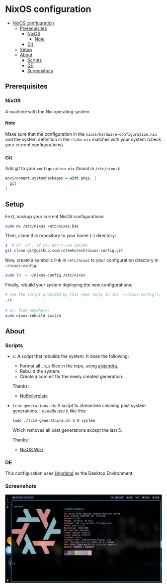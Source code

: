 # NixOS configuration

<!--toc:start-->
- [NixOS configuration](#nixos-configuration)
  - [Prerequisites](#prerequisites)
    - [NixOS](#nixos)
      - [Note](#note)
    - [Git](#git)
  - [Setup](#setup)
  - [About](#about)
    - [Scripts](#scripts)
    - [DE](#de)
    - [Screenshots](#screenshots)
<!--toc:end-->

## Prerequisites

### NixOS

A machine with the Nix operating system. 

#### Note

Make sure that the configuration in the `nixos/hardware-configuration.nix` and the system definition in the `flake.nix` matches with your system (check your current configurations).

### Git

Add git to your `configuration.nix` (found in `/etc/nixos`):

```nix
environment.systemPackages = with pkgs; [
  git 
]
```

## Setup

First, backup your current NixOS configurations:

```bash
sudo mv /etc/nixos /etc/nixos.bak
```

Then, clone this repository to your home (`~`) directory:

```bash
z  # or `cd`, if you don't use zoxide
git clone git@github.com:rotemhoresh/nixos-config.git
```

Now, create a symbolic link in `/etc/nixos` to your configuration directory in `~/nixos-config`:

```bash
sudo ln -s ~/nixos-config /etc/nixos
```

Finally, rebuild your system deploying the new configurations:

```bash
# use the script provided by this repo (only in the `~/nixos-config`):
./s

# or, from anywhere:
sudo nixos-rebuild switch
```

## About

### Scripts

- `s`: A script that rebuilds the system. It does the following:
  - Format all `.nix` files in the repo, using [alejandra](https://github.com/kamadorueda/alejandra), 
  - Rebuild the system.
  - Create a commit for the newly created generation.

  Thanks: 
  - [NoBoilerplate](https://www.youtube.com/c/NoBoilerplate)
- `trim-generations.sh`: A script to streamline cleaning past system generations. I usually use it like this:
  ```bash
  sudo ./trim-generations.sh 5 0 system
  ```
  Which removes all past generations except the last 5.

  Thanks:
  - [NixOS Wiki](https://nixos.wiki/wiki/NixOS_Generations_Trimmer)
  
### DE

This configuration uses [Hyprland](https://hyprland.org/) as the Desktop Environment.

### Screenshots

![Neofetch](./screenshots/neofetch.png)
